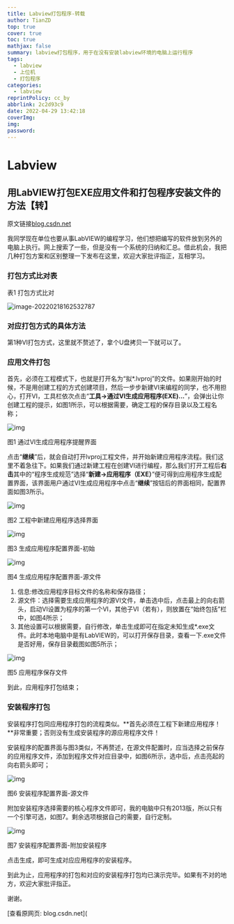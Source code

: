 ```yaml
---
title: Labview打包程序-转载
author: TianZD
top: true
cover: true
toc: true
mathjax: false
summary: labview打包程序，用于在没有安装labview环境的电脑上运行程序
tags:
  - labview
  - 上位机
  - 打包程序
categories:
  - labview
reprintPolicy: cc_by
abbrlink: 2c2d93c9
date: 2022-04-29 13:42:18
coverImg:
img:
password:
---
```


# Labview

## 用LabVIEW打包EXE应用文件和打包程序安装文件的方法【转】

原文链接[blog.csdn.net](https://blog.csdn.net/weixin_41692285/article/details/87079330)

我同学现在单位也要从事LabVIEW的编程学习，他们想把编写的软件放到另外的电脑上执行。网上搜索了一些，但是没有一个系统的归纳和汇总。借此机会，我把几种打包方案和区别整理一下发布在这里，欢迎大家批评指正，互相学习。

### 打包方式比对表

表1 打包方式比对

![image-20220218162532787](https://gitee.com/tianzhendong/img/raw/master//images/202202181625844.png)



### 对应打包方式的具体方法

第1种VI打包方式，这里就不赘述了，拿个U盘拷贝一下就可以了。

### 应用文件打包

首先，必须在工程模式下，也就是打开名为“拟\*.lvproj”的文件。如果刚开始的时候，不是用创建工程的方式创建项目，然后一步步新建VI来编程的同学，也不用担心，打开VI，工具栏依次点击“**工具->通过VI生成应用程序(EXE)...**”，会弹出让你创建工程的提示，如图1所示，可以根据需要，确定工程的保存目录以及工程名称；

![img](https://gitee.com/tianzhendong/img/raw/master//images/202202181625076.png)

图1 通过VI生成应用程序提醒界面

 点击“**继续**”后，就会自动打开lvproj工程文件，并开始新建应用程序流程。我们这里不着急往下。如果我们通过新建工程在创建VI进行编程，那么我们打开工程后**右击**其中的“程序生成规范”选择“**新建->应用程序（EXE）**”便可得到应用程序生成配置界面，该界面用户通过VI生成应用程序中点击“**继续**”按钮后的界面相同，配置界面如图3所示。

![img](https://gitee.com/tianzhendong/img/raw/master//images/202202181626273.png)

图2 工程中新建应用程序选择界面

![img](https://gitee.com/tianzhendong/img/raw/master//images/202202181626357.png)

图3 生成应用程序配置界面-初始

![img](https://gitee.com/tianzhendong/img/raw/master//images/202202181626523.png)

图4 生成应用程序配置界面-源文件

1.  信息:修改应用程序目标文件的名称和保存路径；
2.  源文件：选择需要生成应用程序的源VI文件，单击选中后，点击最上的向右箭头，启动VI设置为程序的第一个VI，其他子VI（若有），则放置在“始终包括”栏中，如图4所示；
3.  其他设置可以根据需要，自行修改，单击生成即可在指定未知生成\*.exe文件。此时本地电脑中是有LabVIEW的，可以打开保存目录，查看一下.exe文件是否好用，保存目录截图如图5所示；

![img](https://gitee.com/tianzhendong/img/raw/master//images/202202181626257.png)

图5 应用程序保存文件

到此，应用程序打包结束；

### 安装程序打包

安装程序打包同应用程序打包的流程类似。**首先必须在工程下新建应用程序！**非常重要；否则没有生成安装程序的源应用程序文件！

安装程序的配置界面与图3类似，不再赘述，在源文件配置时，应当选择之前保存的应用程序文件，添加到程序文件对应目录中，如图6所示，选中后，点击亮起的向右箭头即可；

![img](https://gitee.com/tianzhendong/img/raw/master//images/202202181632690.png)

图6 安装程序配置界面-源文件

附加安装程序选择需要的核心程序文件即可，我的电脑中只有2013版，所以只有一个引擎可选，如图7。剩余选项根据自己的需要，自行定制。

![img](https://gitee.com/tianzhendong/img/raw/master//images/202202181626616.png)

图7 安装程序配置界面-附加安装程序

点击生成，即可生成对应应用程序的安装程序。

到此为止，应用程序的打包和对应的安装程序打包均已演示完毕。如果有不对的地方，欢迎大家批评指正。

谢谢。

[查看原网页: blog.csdn.net](